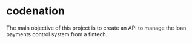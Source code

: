 # codenation
The main objective of this project is to create an API to manage the loan payments control system from a fintech.
